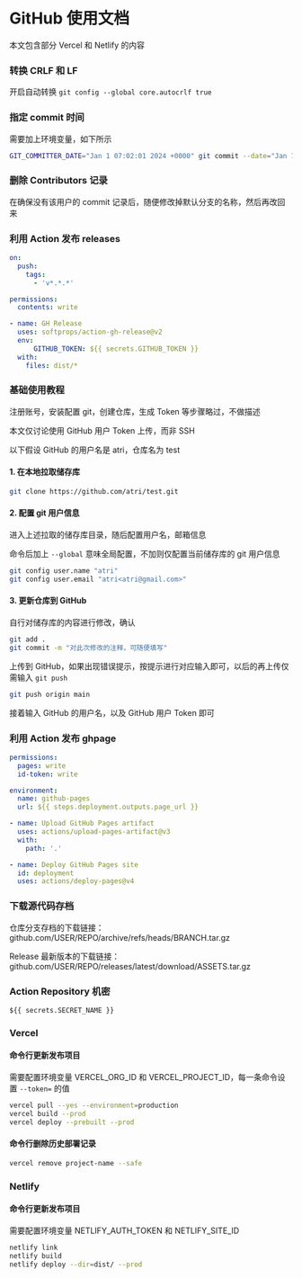 # GitHub 使用文档

本文包含部分 Vercel 和 Netlify 的内容

### 转换 CRLF 和 LF

开启自动转换 `git config --global core.autocrlf true`

### 指定 commit 时间

需要加上环境变量，如下所示

```sh
GIT_COMMITTER_DATE="Jan 1 07:02:01 2024 +0000" git commit --date="Jan 1 07:02:01 2024 +0000" -m "Initial commit"
```

### 删除 Contributors 记录

在确保没有该用户的 commit 记录后，随便修改掉默认分支的名称，然后再改回来

### 利用 Action 发布 releases

```yml
on:
  push:
    tags:
      - 'v*.*.*'

permissions:
  contents: write

- name: GH Release
  uses: softprops/action-gh-release@v2
  env:
      GITHUB_TOKEN: ${{ secrets.GITHUB_TOKEN }}
  with:
    files: dist/*
```

### 基础使用教程

注册账号，安装配置 git，创建仓库，生成 Token 等步骤略过，不做描述

本文仅讨论使用 GitHub 用户 Token 上传，而非 SSH

以下假设 GitHub 的用户名是 atri，仓库名为 test

#### 1. 在本地拉取储存库

```sh
git clone https://github.com/atri/test.git
```

#### 2. 配置 git 用户信息

进入上述拉取的储存库目录，随后配置用户名，邮箱信息

命令后加上 `--global` 意味全局配置，不加则仅配置当前储存库的 git 用户信息

```sh
git config user.name "atri"
git config user.email "atri<atri@gmail.com>"
```

#### 3. 更新仓库到 GitHub

自行对储存库的内容进行修改，确认

```sh
git add .
git commit -m "对此次修改的注释，可随便填写"
```

上传到 GitHub，如果出现错误提示，按提示进行对应输入即可，以后的再上传仅需输入 `git push`

```sh
git push origin main
```

接着输入 GitHub 的用户名，以及 GitHub 用户 Token 即可

### 利用 Action 发布 ghpage

```yml
permissions:
  pages: write
  id-token: write

environment:
  name: github-pages
  url: ${{ steps.deployment.outputs.page_url }}

- name: Upload GitHub Pages artifact
  uses: actions/upload-pages-artifact@v3
  with:
    path: '.'

- name: Deploy GitHub Pages site
  id: deployment
  uses: actions/deploy-pages@v4
```

### 下载源代码存档

仓库分支存档的下载链接：github.com/USER/REPO/archive/refs/heads/BRANCH.tar.gz

Release 最新版本的下载链接：github.com/USER/REPO/releases/latest/download/ASSETS.tar.gz

### Action Repository 机密

```
${{ secrets.SECRET_NAME }}
```

### Vercel

#### 命令行更新发布项目

需要配置环境变量 VERCEL_ORG_ID 和 VERCEL_PROJECT_ID，每一条命令设置 `--token=` 的值

```sh
vercel pull --yes --environment=production
vercel build --prod
vercel deploy --prebuilt --prod
```

#### 命令行删除历史部署记录

```sh
vercel remove project-name --safe
```

### Netlify

#### 命令行更新发布项目

需要配置环境变量 NETLIFY_AUTH_TOKEN 和 NETLIFY_SITE_ID

```sh
netlify link
netlify build
netlify deploy --dir=dist/ --prod
```
